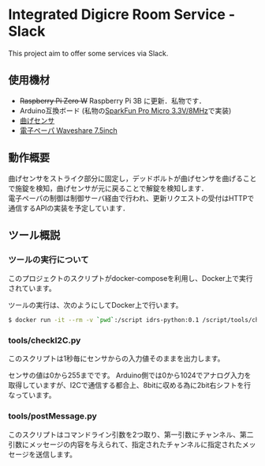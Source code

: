 # Integrated Digicre Room Service - Slack
This project aim to offer some services via Slack.

## 使用機材
* ~~Raspberry Pi Zero W~~ Raspberry Pi 3B に更新．私物です．
* Arduino互換ボード (私物の[SparkFun Pro Micro 3.3V/8MHz](https://www.sparkfun.com/products/12587)で実装)
* [曲げセンサ](https://www.sparkfun.com/products/10264)
* [電子ペーパ Waveshare 7.5inch](https://www.waveshare.com/wiki/7.5inch_e-Paper_HAT)

## 動作概要
曲げセンサをストライク部分に固定し，デッドボルトが曲げセンサを曲げることで施錠を検知，曲げセンサが元に戻ることで解錠を検知します．  
電子ペーパの制御は制御サーバ経由で行われ、更新リクエストの受付はHTTPで通信するAPIの実装を予定しています．

## ツール概説
### ツールの実行について
このプロジェクトのスクリプトがdocker-composeを利用し、Docker上で実行されています。

ツールの実行は、次のようにしてDocker上で行います。

```sh
$ docker run -it --rm -v `pwd`:/script idrs-python:0.1 /script/tools/checkI2C.py
```

### tools/checkI2C.py
このスクリプトは1秒毎にセンサからの入力値そのままを出力します。

センサの値は0から255までです。
Arduino側では0から1024でアナログ入力を取得していますが、I2Cで通信する都合上、8bitに収める為に2bit右シフトを行なっています。

### tools/postMessage.py
このスクリプトはコマンドライン引数を2つ取り、第一引数にチャンネル、第二引数にメッセージの内容を与えられて、指定されたチャンネルに指定されたメッセージを送信します。
